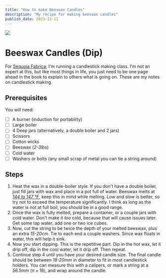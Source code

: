 ```yaml
---
title: "How to make Beeswax Candles"
description: "My recipe for making beeswax candles"
publish_date: 2023-12-11
---
```


![](../../images/candlesticks.jpg)
# Beeswax Candles (Dip)

For [Sequoia Fabrica](https://sequoiafabrica.org), I'm running a candlestick making class. I'm not an expert at this, but like most things in life, you just need to be one page ahead in the book to explain to others what is going on. These are my notes on candlestick making.

## Prerequisites
You will need:
- [ ] A burner (induction for portability)
- [ ] Large boiler
- [ ] 4 Deep jars (alternatively, a double boiler and 2 jars)
- [ ] Scissors
- [ ] Cotton wicks
- [ ] Beeswax (_2-3lbs_)
- [ ] Cold water
- [ ] Washers or bolts (any small scrap of metal you can tie a string around)

## Steps
1. Heat the wax in a double-boiler style. If you don't have a double boiler, just fill jars with wax and place in a pot full of water. Beeswax melts at _[144 to 147 °F](https://en.wikipedia.org/wiki/Beeswax)_, keep this in mind while melting. Low and slow is better, so try not to exceed the temperature significantly. I think as long as the water is not at full boil, you should be in a good range.
2. Once the wax is fully melted, prepare a container, or a couple jars with cold water. Don't make it _too_ cold, because that will cause issues later. Get some tap water, add one or two ice cubes.
3. Now, cut the string to be twice the depth of your melted beeswax, plus an extra _15-20cm_. Tie to each end a couple washers. Since wax floats in water, this will help it sink.
4. Now you start dipping. This is the repetitive part. Dip in the hot wax, let it drip off, dip in the cool water, let it drip off. Then repeat. 
5. Continue step 4 until you have your desired candle size. The final candle should be between _18-20mm_ in diameter to fit in most candlestick holders. You can measure this with a calipers, or mark a string at a _56.5mm_ ($\pi \times 18$), and wrap around the candle.
